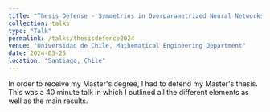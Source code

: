 ```yaml
---
title: "Thesis Defense - Symmetries in Overparametrized Neural Networks: A Mean Field View"
collection: talks
type: "Talk"
permalink: /talks/thesisdefence2024
venue: "Universidad de Chile, Mathematical Engineering Department"
date: 2024-03-25
location: "Santiago, Chile"
---
```


In order to receive my Master's degree, I had to defend my Master's thesis. This was a 40 minute talk in which I outlined all the different elements as well as the main results.